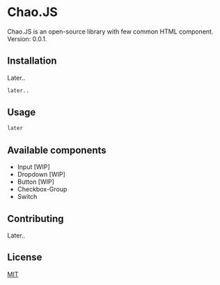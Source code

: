 # Chao.JS

Chao.JS is an open-source library with few common HTML component.
Version: 0.0.1.

## Installation

Later..

```bash
later..
```

## Usage

```html
later
```

## Available components
- Input [WIP]
- Dropdown [WIP]
- Button [WIP]
- Checkbox-Group
- Switch

## Contributing
Later..

## License
[MIT](https://choosealicense.com/licenses/mit/)